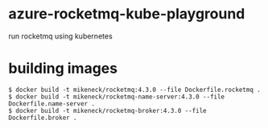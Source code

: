 # azure-rocketmq-kube-playground
run rocketmq using kubernetes

building images
===

```shellsession
$ docker build -t mikeneck/rocketmq:4.3.0 --file Dockerfile.rocketmq .
$ docker build -t mikeneck/rocketmq-name-server:4.3.0 --file Dockerfile.name-server .
$ docker build -t mikeneck/rocketmq-broker:4.3.0 --file Dockerfile.broker .
```


